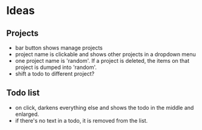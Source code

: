 # Ideas

## Projects
- bar button shows manage projects
- project name is clickable and shows other projects in a dropdown menu
- one project name is 'random'. If a project is deleted, the items on that project is dumped into 'random'.
- shift a todo to different project?
  
## Todo list
- on click, darkens everything else and shows the todo in the middle and enlarged.
- if there's no text in a todo, it is removed from the list.